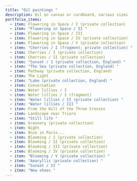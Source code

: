 ```yaml
---
title: "Oil paintings "
description: Oil on canvas or cardboard, various sizes
portfolio_items:
  - item: Flowering in Space / I (private collection)
  - item: "Flowering in Space / II "
  - item: Flowering in Space / III
  - item: Flowering in Space / IV (private collection)
  - item: Flowering in Space / V (private collection)
  - item: "Cherries / I (fragment; private collection) "
  - item: Cherries / I (private collection)
  - item: Cherries / II (private collection)
  - item: "Sunset / I (private collection, England) "
  - item: "The Sea (private collection, England) "
  - item: Pathway (private collection, England)
  - item: The Light
  - item: "Lake (private collection, England) "
  - item: Conversation
  - item: Water lillies / I
  - item: Water lillies / I (fragment)
  - item: "Water lillies / II (private collection) "
  - item: "Water lillies / III "
  - item: From the Hill of the Three Crosses
  - item: Landscape near Triora
  - item: "Still life "
  - item: Greenery (private collection)
  - item: Night
  - item: Once in Paris...
  - item: Blooming / I (private collection)
  - item: Blooming / II (private collection)
  - item: Blooming / III (private collection)
  - item: Blooming / IV (private collection)
  - item: "Blooming / V (private collection) "
  - item: "Amaryllis (private collection) "
  - item: "Sunset / II "
  - item: "New shoes "
---
```

